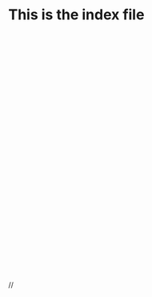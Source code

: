  <link rel="stylesheet" href="https://unpkg.com/leaflet@1.3.3/dist/leaflet.css"
   integrity="sha512-Rksm5RenBEKSKFjgI3a41vrjkw4EVPlJ3+OiI65vTjIdo9brlAacEuKOiQ5OFh7cOI1bkDwLqdLw3Zg0cRJAAQ=="
   crossorigin=""/>
   

# This is the index file

 <div id="mapid"></div>

<style>
#mapid {height: 180px; }
</style>


 <!-- Make sure you put this AFTER Leaflet's CSS -->
 <script src="https://unpkg.com/leaflet@1.3.3/dist/leaflet.js"
   integrity="sha512-tAGcCfR4Sc5ZP5ZoVz0quoZDYX5aCtEm/eu1KhSLj2c9eFrylXZknQYmxUssFaVJKvvc0dJQixhGjG2yXWiV9Q=="
   crossorigin=""></script>

<script src='https://api.tiles.mapbox.com/mapbox-gl-js/v0.47.0/mapbox-gl.js'></script>
<link href='https://api.tiles.mapbox.com/mapbox-gl-js/v0.47.0/mapbox-gl.css' rel='stylesheet' />


<div id='map' style='width: 400px; height: 300px;'></div>
<script>
mapboxgl.accessToken = 'pk.eyJ1Ijoicm9iZXJ0bHJlYWQiLCJhIjoiY2prcHdhbHFnMGpnbDNwbG12ZTFxNnRnOSJ9.1ilsD8zwoacBHbbeP0JLpQ';
var map = new mapboxgl.Map({
    container: 'map',
    style: 'mapbox://styles/mapbox/streets-v9'
});
</script>


// <script>
// var mymap = L.map('mapid').setView([51.505, -0.09], 13);

// // // pk.eyJ1Ijoicm9iZXJ0bHJlYWQiLCJhIjoiY2lvcTkyejZtMDAxdHUzbTB0Z3R5MmIxZyJ9.wabsdiW8W9nY-48LRiclmw


// // L.tileLayer('https://api.tiles.mapbox.com/v4/{id}/{z}/{x}/{y}.png?access_token={pk.eyJ1Ijoicm9iZXJ0bHJlYWQiLCJhIjoiY2prcHdhbHFnMGpnbDNwbG12ZTFxNnRnOSJ9.1ilsD8zwoacBHbbeP0JLpQ}', {
// //     attribution: 'Map data &copy; <a href="https://www.openstreetmap.org/">OpenStreetMap</a> contributors, <a href="https://creativecommons.org/licenses/by-sa/2.0/">CC-BY-SA</a>, Imagery © <a href="https://www.mapbox.com/">Mapbox</a>',
// //     maxZoom: 18,
// //     id: 'mapbox.streets',
// //     accessToken: 'your.mapbox.access.token'
// // }).addTo(mymap);


// var map = L.map('mapid', {
//   'center': [0, 0],
//   'zoom': 0
// });

// var tileLayer = L.tileLayer('https://{s}.tiles.mapbox.com/v4/{mapId}/{z}/{x}/{y}.png?access_token={token}', {
//     attribution: 'Map data &copy; <a href="http://openstreetmap.org">OpenStreetMap</a> contributors, <a href="http://creativecommons.org/licenses/by-sa/2.0/">CC-BY-SA</a>, Imagery © <a href="http://mapbox.com">Mapbox</a>',
//     subdomains: ['a','b','c','d'],
//     mapId: 'rakshak.l937n12c',
//     token: 'pk.eyJ1IjoicmFrc2hhayIsImEiOiJ5cHhqeHlRIn0.Vi87VjI1cKbl1lhOn95Lpw'
// });

// tileLayer.addTo(map);
// </script>
